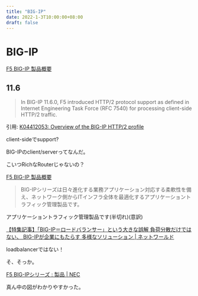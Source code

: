 ```yaml
---
title: "BIG-IP"
date: 2022-1-3T10:00:00+08:00
draft: false
---
```

# BIG-IP



[F5 BIG-IP 製品概要](https://www.networld.co.jp/product/f5/pro_info/bigip/)



## 11.6



> In BIG-IP 11.6.0, F5 introduced HTTP/2 protocol support as defined in Internet Engineering Task Force (RFC 7540) for processing client-side HTTP/2 traffic.



引用: [K04412053: Overview of the BIG-IP HTTP/2 profile](https://support.f5.com/csp/article/K04412053)



client-sideでsupport?



BIG-IPのclient/serverってなんだ。



こいつRichなRouterじゃないの？



[F5 BIG-IP 製品概要](https://www.networld.co.jp/product/f5/pro_info/bigip/)



> BIG-IPシリーズは日々進化する業務アプリケーション対応する柔軟性を備え、ネットワーク側からITインフラ全体を最適化するアプリケーショントラフィック管理製品です。



アプリケーショントラフィック管理製品です(半切れ)(意訳)



[【特集記事】「BIG-IP＝ロードバランサー」という大きな誤解 負荷分散だけではない、 BIG-IPが企業にもたらす 多様なソリューション | ネットワールド](https://www.networld.co.jp/product/f5/topics/2018/20180216/)



loadbalancerではない！



そ、そっか。



[F5 BIG-IPシリーズ : 製品 | NEC](https://jpn.nec.com/datanet/bigip/index.html)



真ん中の図がわかりやすかった。
